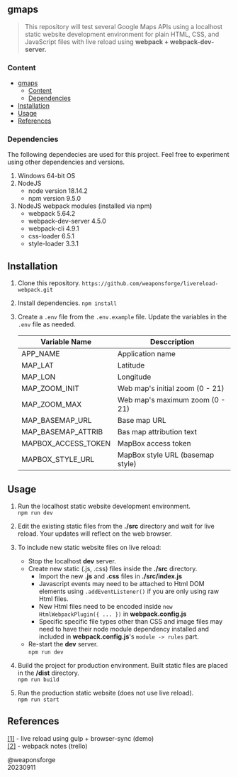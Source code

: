 ## gmaps

> This repository will test several Google Maps APIs using a localhost static website development environment for plain HTML, CSS, and JavaScript files with live reload using **webpack + webpack-dev-server.**


### Content

- [gmaps](#gmaps)
	- [Content](#content)
	- [Dependencies](#dependencies)
- [Installation](#installation)
- [Usage](#usage)
- [References](#references)


### Dependencies

The following dependecies are used for this project. Feel free to experiment using other dependencies and versions.

1. Windows 64-bit OS
2. NodeJS
	- node version 18.14.2
	- npm version 9.5.0
3. NodeJS webpack modules (installed via npm)
	- webpack 5.64.2
	- webpack-dev-server 4.5.0
	- webpack-cli 4.9.1
	- css-loader 6.5.1
	- style-loader 3.3.1


## Installation

1. Clone this repository.
`https://github.com/weaponsforge/livereload-webpack.git`

2. Install dependencies.
`npm install`

3. Create a `.env` file from the `.env.example` file. Update the variables in the `.env` file as needed.

   | Variable Name       | Desccription                     |
   | ------------------- | -------------------------------- |
   | APP_NAME            | Application name                 |
   | MAP_LAT             | Latitude                         |
   | MAP_LON             | Longitude                        |
   | MAP_ZOOM_INIT       | Web map's initial zoom (0 - 21)  |
   | MAP_ZOOM_MAX        | Web map's maximum zoom (0 - 21)  |
   | MAP_BASEMAP_URL     | Base map URL                     |
   | MAP_BASEMAP_ATTRIB  | Bas map attribution text         |
   | MAPBOX_ACCESS_TOKEN | MapBox access token              |
   | MAPBOX_STYLE_URL    | MapBox style URL (basemap style) |

## Usage

1. Run the localhost static website development environment.<br>
`npm run dev`

2.  Edit the existing static files from the **./src** directory and wait for live reload. Your updates will reflect on the web browser.

3. To include new static website files on live reload:
	- Stop the localhost **dev** server.
	- Create new static (.js, .css) files inside the **./src** directory.
		- Import the new **.js** and **.css** files in **./src/index.js**
		- Javascript events may need to be attached to Html DOM elements using `.addEventListener()` if you are only using raw Html files.
		- New Html files need to be encoded inside `new HtmlWebpackPlugin({ ... })` in **webpack.config.js**
		- Specific specific file types other than CSS and image files may need to have their node module dependency installed and included in **webpack.config.js**'s `module -> rules` part.
	- Re-start the **dev** server.<br>
`npm run dev`

4. Build the project for production environment. Built static files are placed in the **/dist** directory.<br>
`npm run build`

5. Run the production static website (does not use live reload).<br>
`npm run start`


## References

[[1]](https://github.com/weaponsforge/livereload-basic) - live reload using gulp + browser-sync (demo)<br>
[[2]](https://trello.com/c/n25MYtq8) - webpack notes (trello)


@weaponsforge<br>
20230911
